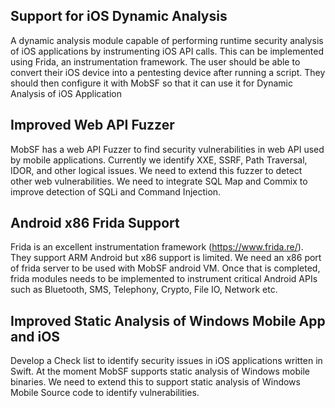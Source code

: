 ## Support for iOS Dynamic Analysis

A dynamic analysis module capable of performing runtime security analysis of iOS applications by instrumenting iOS  API calls. This can be implemented using Frida, an instrumentation framework. The user should be able to convert their iOS device into a pentesting device after running a script. They should then configure it with MobSF so that  it can use it for Dynamic Analysis of iOS Application

## Improved Web API Fuzzer

MobSF has a web API Fuzzer to find security vulnerabilities in web API used by mobile applications. Currently we identify XXE, SSRF, Path Traversal, IDOR, and other logical issues. We need to extend this fuzzer to detect other web vulnerabilities. We need to integrate SQL Map and Commix to improve detection of SQLi and Command Injection.

## Android x86 Frida Support

Frida is an excellent instrumentation framework (https://www.frida.re/). They support ARM Android but x86 support is limited. We need an x86 port of frida server to be used with MobSF android VM. Once that is completed, frida modules needs to be implemented to instrument critical Android APIs such as Bluetooth, SMS, Telephony, Crypto, File IO, Network etc.

## Improved Static Analysis of Windows Mobile App and iOS

Develop a Check list to identify security issues in iOS applications written in Swift. At the moment MobSF supports static analysis of Windows mobile binaries. We need to extend this to support static analysis of Windows Mobile Source code to identify vulnerabilities.

